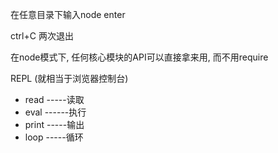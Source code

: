 在任意目录下输入node   enter

ctrl+C 两次退出

在node模式下, 任何核心模块的API可以直接拿来用, 而不用require



REPL      (就相当于浏览器控制台)

- read    -----读取
- eval    ------执行
- print     -----输出
- loop     -----循环